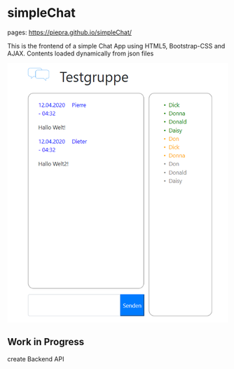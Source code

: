# simpleChat
pages: https://piepra.github.io/simpleChat/

This is the frontend of a simple Chat App using HTML5, Bootstrap-CSS and AJAX.
Contents loaded dynamically from json files

![Image of Frontend](doku/frontend.png)

## Work in Progress
create Backend API

